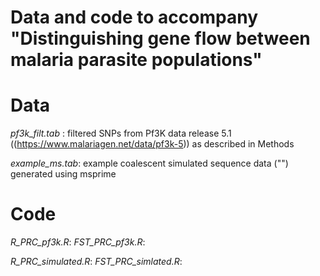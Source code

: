 # Data and code to accompany "Distinguishing gene flow between malaria parasite populations"

# Data

*pf3k_filt.tab* : filtered SNPs from Pf3K data release 5.1 ((https://www.malariagen.net/data/pf3k-5)) as described in Methods

*example_ms.tab*: example coalescent simulated sequence data ("") generated using msprime

# Code
*R_PRC_pf3k.R*:
*FST_PRC_pf3k.R*:

*R_PRC_simulated.R*:
*FST_PRC_simlated.R*:

